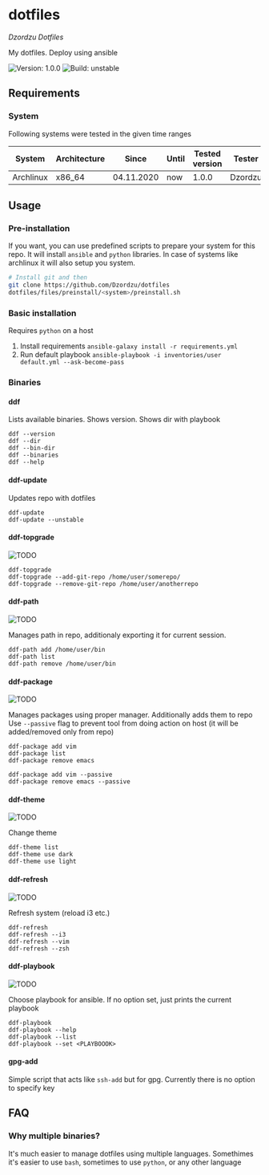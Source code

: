 # dotfiles
*Dzordzu Dotfiles*

My dotfiles. Deploy using ansible

![Version: 1.0.0]( https://img.shields.io/badge/version-1.0.0-red )
![Build: unstable]( https://img.shields.io/badge/build-unstable-red )

## Requirements

### System

Following systems were tested in the given time ranges

| System    | Architecture | Since      | Until | Tested version | Tester  |
|-----------|--------------|------------|-------|----------------|---------|
| Archlinux | x86_64       | 04.11.2020 | now   | 1.0.0          | Dzordzu |

## Usage

### Pre-installation

If you want, you can use predefined scripts to prepare your system for this repo.
It will install `ansible` and `python` libraries. In case of systems like archlinux
it will also setup you system.

```sh
# Install git and then
git clone https://github.com/Dzordzu/dotfiles
dotfiles/files/preinstall/<system>/preinstall.sh
```

### Basic installation

Requires `python` on a host

1. Install requirements `ansible-galaxy install -r requirements.yml`
2. Run default playbook `ansible-playbook -i inventories/user default.yml --ask-become-pass`

### Binaries

#### ddf

Lists available binaries. Shows version.
Shows dir with playbook

```
ddf --version
ddf --dir
ddf --bin-dir
ddf --binaries
ddf --help
```

#### ddf-update
Updates repo with dotfiles
```
ddf-update
ddf-update --unstable
```

#### ddf-topgrade
![TODO]( https://img.shields.io/badge/status-todo-red )
```
ddf-topgrade
ddf-topgrade --add-git-repo /home/user/somerepo/
ddf-topgrade --remove-git-repo /home/user/anotherrepo
```

#### ddf-path
![TODO]( https://img.shields.io/badge/status-todo-red )

Manages path in repo, additionaly exporting it for current session.
```
ddf-path add /home/user/bin
ddf-path list
ddf-path remove /home/user/bin
```

#### ddf-package
![TODO]( https://img.shields.io/badge/status-todo-red )

Manages packages using proper manager.
Additionally adds them to repo
Use `--passive` flag to prevent tool from doing action on host
(it will be added/removed only from repo)
```
ddf-package add vim
ddf-package list
ddf-package remove emacs

ddf-package add vim --passive
ddf-package remove emacs --passive
```

#### ddf-theme
![TODO]( https://img.shields.io/badge/status-todo-red )

Change theme
```
ddf-theme list
ddf-theme use dark
ddf-theme use light
```

#### ddf-refresh
![TODO]( https://img.shields.io/badge/status-todo-red )

Refresh system (reload i3 etc.)

```
ddf-refresh
ddf-refresh --i3
ddf-refresh --vim
ddf-refresh --zsh
```

#### ddf-playbook
![TODO]( https://img.shields.io/badge/status-todo-red )

Choose playbook for ansible. If no option set, just prints the current playbook
```
ddf-playbook
ddf-playbook --help
ddf-playbook --list
ddf-playbook --set <PLAYBOOOK>
```

#### gpg-add
Simple script that acts like `ssh-add` but for gpg. Currently there is no option to specify key

## FAQ

### Why multiple binaries?
It's much easier to manage dotfiles using multiple languages.
Somethimes it's easier to use `bash`, sometimes to use `python`, or any other language

